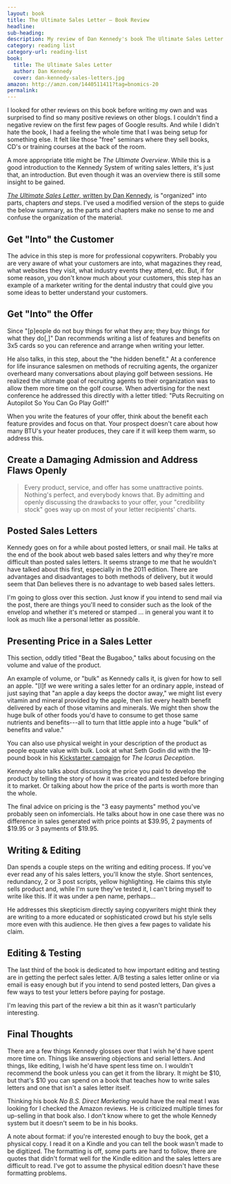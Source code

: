```yaml
---
layout: book
title: The Ultimate Sales Letter — Book Review
headline:
sub-heading:
description: My review of Dan Kennedy's book The Ultimate Sales Letter.
category: reading list
category-url: reading-list
book:
  title: The Ultimate Sales Letter
  author: Dan Kennedy
  cover: dan-kennedy-sales-letters.jpg
amazon: http://amzn.com/1440511411?tag=bnomics-20
permalink:
---
```


I looked for other reviews on this book before writing my own and was surprised to find so many positive reviews on other blogs. I couldn't find a negative review on the first few pages of Google results. And while I didn't hate the book, I had a feeling the whole time that I was being setup for something else. It felt like those "free" seminars where they sell books, CD's or training courses at the back of the room.

A more appropriate title might be _The Ultimate Overview_. While this is a good introduction to the Kennedy System of writing sales letters, it's just that, an introduction. But even though it was an overview there is still some insight to be gained.

[_The Ultimate Sales Letter_, written by Dan Kennedy](http://amzn.com/1440511411?tag=bnomics-20), is "organized" into parts, chapters _and_ steps. I've used a modified version of the steps to guide the below summary, as the parts and chapters make no sense to me and confuse the organization of the material.

## Get "Into" the Customer

The advice in this step is more for professional copywriters. Probably you are very aware of what your customers are into, what magazines they read, what websites they visit, what industry events they attend, etc. But, if for some reason, you don't know much about your customers, this step has an example of a marketer writing for the dental industry that could give you some ideas to better understand your customers.

## Get "Into" the Offer

Since "[p]eople do not buy things for what they are; they buy things for what they do[,]" Dan recommends writing a list of features and benefits on 3x5 cards so you can reference and arrange when writing your letter.

He also talks, in this step, about the "the hidden benefit." At a conference for life insurance salesmen on methods of recruiting agents, the organizer overheard many conversations about playing golf between sessions. He realized the ultimate goal of recruiting agents to their organization was to allow them more time on the golf course. When advertising for the next conference he addressed this directly with a letter titled: "Puts Recruiting on Autopilot So You Can Go Play Golf!"

When you write the features of your offer, think about the benefit each feature provides and focus on that. Your prospect doesn't care about how many BTU's your heater produces, they care if it will keep them warm, so address this.

## Create a Damaging Admission and Address Flaws Openly

> Every product, service, and offer has some unattractive points. Nothing's perfect, and everybody knows that. By admitting and openly discussing the drawbacks to your offer, your "credibility stock" goes way up on most of your letter recipients' charts.

## Posted Sales Letters

Kennedy goes on for a while about posted letters, or snail mail. He talks at the end of the book about web based sales letters and why they're more difficult than posted sales letters. It seems strange to me that he wouldn't have talked about this first, especially in the 2011 edition. There are advantages and disadvantages to both methods of delivery, but it would seem that Dan believes there is no advantage to web based sales letters.

I'm going to gloss over this section. Just know if you intend to send mail via the post, there are things you'll need to consider such as the look of the envelop and whether it's metered or stamped ... in general you want it to look as much like a personal letter as possible.

## Presenting Price in a Sales Letter

This section, oddly titled "Beat the Bugaboo," talks about focusing on the volume and value of the product.

An example of volume, or "bulk" as Kennedy calls it, is given for how to sell an apple. "[I]f we were writing a sales letter for an ordinary apple, instead of just saying that "an apple a day keeps the doctor away," we might list every vitamin and mineral provided by the apple, then list every health benefit delivered by each of those vitamins and minerals. We might then show the huge bulk of other foods you'd have to consume to get those same nutrients and benefits---all to turn that little apple into a huge "bulk" of benefits and value."

You can also use physical weight in your description of the product as people equate value with bulk. Look at what Seth Godin did with the 19-pound book in his [Kickstarter campaign](http://www.kickstarter.com/projects/297519465/the-icarus-deception-why-make-art-new-from-seth-go) for _The Icarus Deception_.

Kennedy also talks about discussing the price you paid to develop the product by telling the story of how it was created and tested before bringing it to market. Or talking about how the price of the parts is worth more than the whole.

The final advice on pricing is the "3 easy payments" method you've probably seen on infomercials. He talks about how in one case there was no difference in sales generated with price points at $39.95, 2 payments of $19.95 or 3 payments of $19.95.

## Writing & Editing

Dan spends a couple steps on the writing and editing process. If you've ever read any of his sales letters, you'll know the style. Short sentences, redundancy, 2 or 3 post scripts, yellow highlighting. He claims this style sells product and, while I'm sure they've tested it, I can't bring myself to write like this. If it was under a pen name, perhaps...

He addresses this skepticism directly saying copywriters might think they are writing to a more educated or sophisticated crowd but his style sells more even with this audience. He then gives a few pages to validate his claim.

## Editing & Testing

The last third of the book is dedicated to how important editing and testing are in getting the perfect sales letter. A/B testing a sales letter online or via email is easy enough but if you intend to send posted letters, Dan gives a few ways to test your letters before paying for postage.

I'm leaving this part of the review a bit thin as it wasn't particularly interesting.

## Final Thoughts

There are a few things Kennedy glosses over that I wish he'd have spent more time on. Things like answering objections and serial letters. And things, like editing, I wish he'd have spent less time on. I wouldn't recommend the book unless you can get it from the library. It might be $10, but that's $10 you can spend on a book that teaches how to write sales letters and one that isn't a sales letter itself.

Thinking his book _No B.S. Direct Marketing_ would have the real meat I was looking for I checked the Amazon reviews. He is criticized multiple times for up-selling in that book also. I don't know where to get the whole Kennedy system but it doesn't seem to be in his books.

A note about format: if you're interested enough to buy the book, get a physical copy. I read it on a Kindle and you can tell the book wasn't made to be digitized. The formatting is off, some parts are hard to follow, there are quotes that didn't format well for the Kindle edition and the sales letters are difficult to read. I've got to assume the physical edition doesn't have these formatting problems.